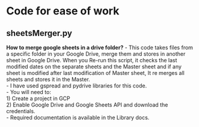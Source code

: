 
<h1> Code for ease of work </h1>
<h2> sheetsMerger.py </h2>
<b>How to merge google sheets in a drive folder?</b>
- This code takes files from a specific folder in your Google Drive, merge them and stores in another sheet in Google Drive. When you Re-run this script, it checks the last modified dates on the separate sheets and the Master sheet and if any sheet is modified after last modification of Master sheet, It re merges all sheets and stores it in the Master.<br>
- I have used gspread and pydrive libraries for this code. <br>
- You will need to:  <br> </t> 1) Create a project in GCP <br> </t> 2) Enable Google Drive and Google Sheets API and download the credentials. <br>
- Required documentation is available in the Library docs.
